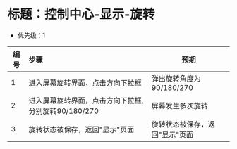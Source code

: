 # 标题：控制中心-显示-旋转
* 优先级：1

| 编号 | 步骤                                | 预期                                                         |
| ---- | :---------------------------------- | ------------------------------------------------------------ |
| 1    | 进入屏幕旋转界面，点击方向下拉框 | 弹出旋转角度为 90/180/270 |
| 2    |进入屏幕旋转界面，点击方向下拉框,分别旋转90/180/270 |屏幕发生多次旋转 |
| 3    |旋转状态被保存，返回"显示"页面 | 旋转状态被保存，返回"显示"页面  |